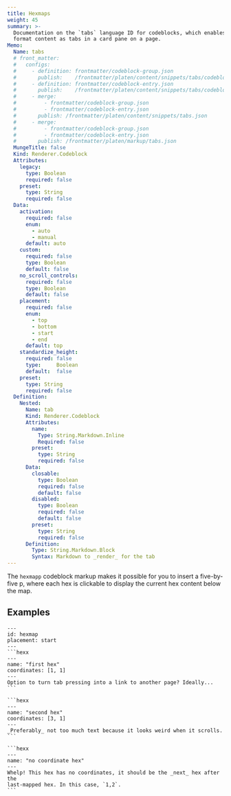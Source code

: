 ```yaml
---
title: Hexmaps
weight: 45
summary: >-
  Documentation on the `tabs` language ID for codeblocks, which enables you to
  format content as tabs in a card pane on a page.
Memo:
  Name: tabs
  # front_matter:
  #   configs:
  #     - definition: frontmatter/codeblock-group.json
  #       publish:    /frontmatter/platen/content/snippets/tabs/codeblock-group.json
  #     - definition: frontmatter/codeblock-entry.json
  #       publish:    /frontmatter/platen/content/snippets/tabs/codeblock-entry.json
  #     - merge:
  #         - frontmatter/codeblock-group.json
  #         - frontmatter/codeblock-entry.json
  #       publish: /frontmatter/platen/content/snippets/tabs.json
  #     - merge:
  #         - frontmatter/codeblock-group.json
  #         - frontmatter/codeblock-entry.json
  #       publish: /frontmatter/platen/markup/tabs.json
  MungeTitle: false
  Kind: Renderer.Codeblock
  Attributes:
    legacy:
      type: Boolean
      required: false
    preset:
      type: String
      required: false
  Data:
    activation:
      required: false
      enum:
        - auto
        - manual
      default: auto
    custom:
      required: false
      type: Boolean
      default: false
    no_scroll_controls:
      required: false
      type: Boolean
      default: false
    placement:
      required: false
      enum:
        - top
        - bottom
        - start
        - end
      default: top
    standardize_height:
      required: false
      type:     Boolean
      default:  false
    preset:
      type: String
      required: false
  Definition:
    Nested:
      Name: tab
      Kind: Renderer.Codeblock
      Attributes:
        name:
          Type: String.Markdown.Inline
          Required: false
        preset:
          type: String
          required: false
      Data:
        closable:
          type: Boolean
          required: false
          default: false
        disabled:
          type: Boolean
          required: false
          default: false
        preset:
          type: String
          required: false
      Definition:
        Type: String.Markdown.Block
        Syntax: Markdown to _render_ for the tab
---
```


The `hexmapp` codeblock markup makes it possible for you to insert a five-by-five p, where each hex is clickable to
display the current hex content below the map.

## Examples

``````hexmapp
---
id: hexmap
placement: start
---
```hexx
---
name: "first hex"
coordinates: [1, 1]
---
Option to turn tab pressing into a link to another page? Ideally...
```

```hexx
---
name: "second hex"
coordinates: [3, 1]
---
_Preferably_ not too much text because it looks weird when it scrolls. 
```

```hexx
---
name: "no coordinate hex"
---
Whelp! This hex has no coordinates, it should be the _next_ hex after the
last-mapped hex. In this case, `1,2`.
```
``````